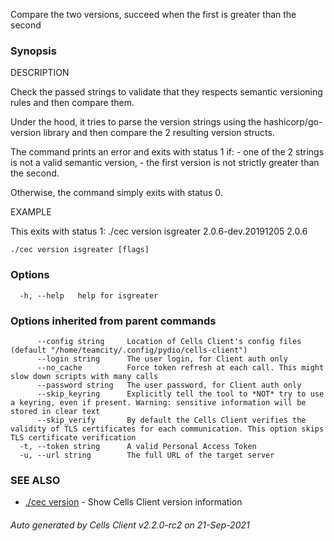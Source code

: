 Compare the two versions, succeed when the first is greater than the second

### Synopsis


DESCRIPTION

  Check the passed strings to validate that they respects semantic versioning rules
  and then compare them.
  
  Under the hood, it tries to parse the version strings using the hashicorp/go-version library
  and then compare the 2 resulting version structs.
  
  The command prints an error and exits with status 1 if:
    - one of the 2 strings is not a valid semantic version,
    - the first version is not strictly greater than the second.

  Otherwise, the command simply exits with status 0.	

EXAMPLE

  This exits with status 1:
   ./cec version isgreater 2.0.6-dev.20191205 2.0.6


```
./cec version isgreater [flags]
```

### Options

```
  -h, --help   help for isgreater
```

### Options inherited from parent commands

```
      --config string     Location of Cells Client's config files (default "/home/teamcity/.config/pydio/cells-client")
      --login string      The user login, for Client auth only
      --no_cache          Force token refresh at each call. This might slow down scripts with many calls
      --password string   The user password, for Client auth only
      --skip_keyring      Explicitly tell the tool to *NOT* try to use a keyring, even if present. Warning: sensitive information will be stored in clear text
      --skip_verify       By default the Cells Client verifies the validity of TLS certificates for each communication. This option skips TLS certificate verification
  -t, --token string      A valid Personal Access Token
  -u, --url string        The full URL of the target server
```

### SEE ALSO

* [./cec version](./cec-version)	 - Show Cells Client version information

###### Auto generated by Cells Client v2.2.0-rc2 on 21-Sep-2021
